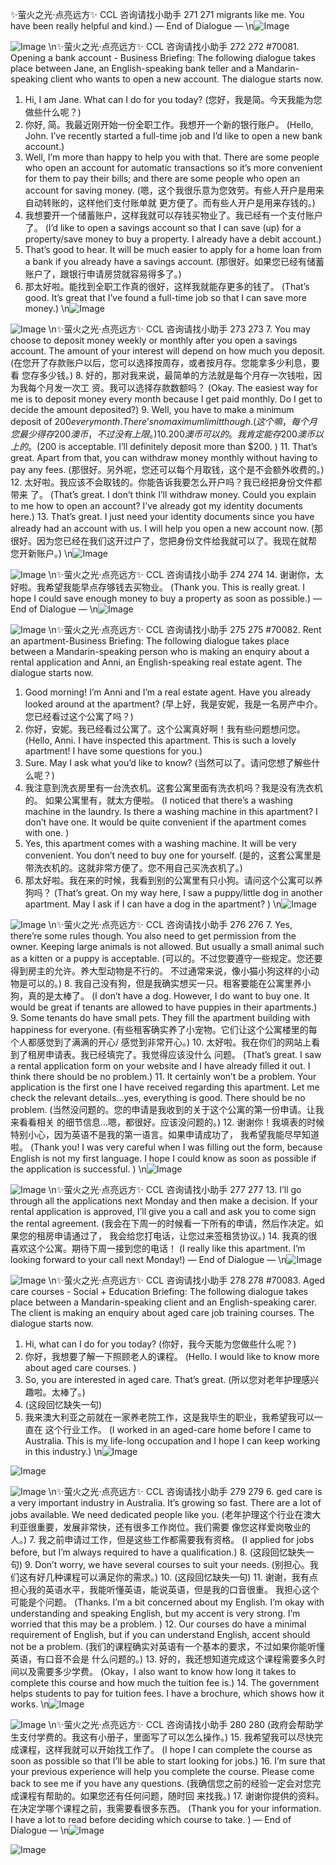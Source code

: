 ✨萤火之光·点亮远方✨
CCL 咨询请找小助手
271
271
migrants like me. You have been really helpful and kind.)
— End of Dialogue —
\n![Image](images/page271_image1.jpeg)

![Image](images/page271_image2.jpeg)
\n✨萤火之光·点亮远方✨
CCL 咨询请找小助手
272
272
#70081. Opening a bank account - Business
Briefing: The following dialogue takes place between Jane, an English-speaking bank
teller and a Mandarin-speaking client who wants to open a new account. The dialogue
starts now.
1. Hi, I am Jane. What can I do for you today?
(您好，我是简。今天我能为您做些什么呢？)
2. 你好, 简。我最近刚开始一份全职工作。我想开一个新的银行账户。
(Hello, John. I’ve recently started a full-time job and I’d like to open a new bank
account.)
3. Well, I’m more than happy to help you with that. There are some people who open
an account for automatic transactions so it’s more convenient for them to pay their
bills; and there are some people who open an account for saving money.
(嗯，这个我很乐意为您效劳。有些人开户是用来自动转账的，这样他们支付账单就
更方便了。而有些人开户是用来存钱的。)
4. 我想要开一个储蓄账户，这样我就可以存钱买物业了。我已经有一个支付账户了。
(I’d like to open a savings account so that I can save (up) for a property/save money to
buy a property. I already have a debit account.)
5. That’s good to hear. It will be much easier to apply for a home loan from a bank if
you already have a savings account.
(那很好。如果您已经有储蓄账户了，跟银行申请房贷就容易得多了。)
6. 那太好啦。能找到全职工作真的很好，这样我就能存更多的钱了。
(That’s good. It’s great that I’ve found a full-time job so that I can save more money.)
\n![Image](images/page272_image1.jpeg)

![Image](images/page272_image2.jpeg)
\n✨萤火之光·点亮远方✨
CCL 咨询请找小助手
273
273
7. You may choose to deposit money weekly or monthly after you open a savings
account. The amount of your interest will depend on how much you deposit.
(在您开了存款账户以后，您可以选择按周存，或者按月存。您能拿多少利息，要看
您存多少钱。)
8. 好的，那对我来说，最简单的方法就是每个月存一次钱啦，因为我每个月发一次工
资。我可以选择存款数额吗？
(Okay. The easiest way for me is to deposit money every month because I get paid
monthly. Do I get to decide the amount deposited?)
9. Well, you have to make a minimum deposit of $200 every month. There’s no
maximum limit though.
(这个嘛，每个月您最少得存200 澳币，不过没有上限。)
10. 200 澳币可以的。我肯定能存200 澳币以上的。
($200 is acceptable. I’ll definitely deposit more than $200. )
11. That’s great. Apart from that, you can withdraw money monthly without having to
pay any fees.
(那很好。另外呢，您还可以每个月取钱，这个是不会额外收费的。)
12. 太好啦。我应该不会取钱的。你能告诉我要怎么开户吗？我已经把身份文件都带来
了。
(That’s great. I don’t think I’ll withdraw money. Could you explain to me how to open an
account? I’ve already got my identity documents here.)
13. That’s great. I just need your identity documents since you have already had an
account with us. I will help you open a new account now.
(那很好。因为您已经在我们这开过户了，您把身份文件给我就可以了。我现在就帮
您开新账户。)
\n![Image](images/page273_image1.jpeg)

![Image](images/page273_image2.jpeg)
\n✨萤火之光·点亮远方✨
CCL 咨询请找小助手
274
274
14. 谢谢你，太好啦。我希望我能早点存够钱去买物业。
(Thank you. This is really great. I hope I could save enough money to buy a property as
soon as possible.)
— End of Dialogue —
\n![Image](images/page274_image1.jpeg)

![Image](images/page274_image2.jpeg)
\n✨萤火之光·点亮远方✨
CCL 咨询请找小助手
275
275
#70082. Rent an apartment-Business
Briefing: The following dialogue takes place between a Mandarin-speaking person who
is making an enquiry about a rental application and Anni, an English-speaking real
estate agent. The dialogue starts now.
1. Good morning! I’m Anni and I’m a real estate agent. Have you already looked
around at the apartment?
(早上好，我是安妮，我是一名房产中介。您已经看过这个公寓了吗？)
2. 你好，安妮。我已经看过公寓了。这个公寓真好啊！我有些问题想问您。
(Hello, Anni. I have inspected this apartment. This is such a lovely apartment! I have
some questions for you.)
3. Sure. May I ask what you’d like to know?
(当然可以了。请问您想了解些什么呢？)
4. 我注意到洗衣房里有一台洗衣机。这套公寓里面有洗衣机吗？我是没有洗衣机的。
如果公寓里有，就太方便啦。
(I noticed that there’s a washing machine in the laundry. Is there a washing machine in
this apartment? I don’t have one. It would be quite convenient if the apartment comes
with one. )
5. Yes, this apartment comes with a washing machine. It will be very convenient. You
don’t need to buy one for yourself.
(是的，这套公寓里是带洗衣机的。这就非常方便了。您不用自己买洗衣机了。)
6. 那太好啦。我在来的时候，我看到别的公寓里有只小狗。请问这个公寓可以养狗吗？
(That’s great. On my way here, I saw a puppy/little dog in another apartment. May I ask
if I can have a dog in the apartment? )
\n![Image](images/page275_image1.jpeg)

![Image](images/page275_image2.jpeg)
\n✨萤火之光·点亮远方✨
CCL 咨询请找小助手
276
276
7. Yes, there’re some rules though. You also need to get permission from the owner.
Keeping large animals is not allowed. But usually a small animal such as a kitten or a
puppy is acceptable.
(可以的。不过您要遵守一些规定。您还要得到房主的允许。养大型动物是不行的。
不过通常来说，像小猫小狗这样的小动物是可以的。)
8. 我自己没有狗，但是我确实想买一只。租客要能在公寓里养小狗，真的是太棒了。
(I don’t have a dog. However, I do want to buy one. It would be great if tenants are
allowed to have puppies in their apartments.)
9. Some tenants do have small pets. They fill the apartment building with happiness for
everyone.
(有些租客确实养了小宠物。它们让这个公寓楼里的每个人都感觉到了满满的开心/
感觉到非常开心。)
10. 太好啦。我在你们的网站上看到了租房申请表。我已经填完了。我觉得应该没什么
问题。
(That’s great. I saw a rental application form on your website and I have already filled it
out. I think there should be no problem.)
11. It certainly won’t be a problem. Your application is the first one I have received
regarding this apartment. Let me check the relevant details…yes, everything is good.
There should be no problem.
(当然没问题的。您的申请是我收到的关于这个公寓的第一份申请。让我来看看相关
的细节信息…嗯，都很好。应该没问题的。)
12. 谢谢你！我填表的时候特别小心，因为英语不是我的第一语言。如果申请成功了，
我希望我能尽早知道啦。
(Thank you! I was very careful when I was filling out the form, because English is not
my first language. I hope I could know as soon as possible if the application is
successful. )
\n![Image](images/page276_image1.jpeg)

![Image](images/page276_image2.jpeg)
\n✨萤火之光·点亮远方✨
CCL 咨询请找小助手
277
277
13. I’ll go through all the applications next Monday and then make a decision. If your
rental application is approved, I’ll give you a call and ask you to come sign the rental
agreement.
(我会在下周一的时候看一下所有的申请，然后作决定。如果您的租房申请通过了，
我会给您打电话，让您过来签租赁协议。)
14. 我真的很喜欢这个公寓。期待下周一接到您的电话！
(I really like this apartment. I’m looking forward to your call next Monday!)
— End of Dialogue —
\n![Image](images/page277_image1.jpeg)

![Image](images/page277_image2.jpeg)
\n✨萤火之光·点亮远方✨
CCL 咨询请找小助手
278
278
#70083. Aged care courses - Social + Education
Briefing: The following dialogue takes place between a Mandarin-speaking client and an
English-speaking carer. The client is making an enquiry about aged care job training
courses. The dialogue starts now.
1. Hi, what can I do for you today?
(你好，我今天能为您做些什么呢？)
2. 你好，我想要了解一下照顾老人的课程。
(Hello. I would like to know more about aged care courses. )
3. So, you are interested in aged care. That’s great.
(所以您对老年护理感兴趣啦。太棒了。)
4. (这段回忆缺失一句)
5. 我来澳大利亚之前就在一家养老院工作，这是我毕生的职业，我希望我可以一直在
这个行业工作。
(I worked in an aged-care home before I came to Australia. This is my life-long
occupation and I hope I can keep working in this industry.)
\n![Image](images/page278_image1.jpeg)

![Image](images/page278_image2.jpeg)

![Image](images/page278_image3.jpeg)
\n✨萤火之光·点亮远方✨
CCL 咨询请找小助手
279
279
6. ged care is a very important industry in Australia. It’s growing so fast. There are a
lot of jobs available. We need dedicated people like you.
(老年护理这个行业在澳大利亚很重要，发展非常快，还有很多工作岗位。我们需要
像您这样爱岗敬业的人。)
7. 我之前申请过工作，但是这些工作都需要我有资格。
(I applied for jobs before, but I’m always required to have a qualification.)
8. (这段回忆缺失一句)
9. Don’t worry, we have several courses to suit your needs.
(别担心。我们这有好几种课程可以满足你的需求。)
10. (这段回忆缺失一句)
11. 谢谢，我有点担心我的英语水平，我能听懂英语，能说英语，但是我的口音很重。
我担心这个可能是个问题。
(Thanks. I’m a bit concerned about my English. I’m okay with understanding and
speaking English, but my accent is very strong. I’m worried that this may be a problem. )
12. Our courses do have a minimal requirement of English, but if you can understand
English, accent should not be a problem.
(我们的课程确实对英语有一个基本的要求，不过如果你能听懂英语，有口音不会是
什么问题的。)
13. 好的，我还想知道完成这个课程需要多久时间以及需要多少学费。
(Okay，I also want to know how long it takes to complete this course and how much the
tuition fee is.)
14. The government helps students to pay for tuition fees. I have a brochure, which
shows how it works.
\n![Image](images/page279_image1.jpeg)

![Image](images/page279_image2.jpeg)
\n✨萤火之光·点亮远方✨
CCL 咨询请找小助手
280
280
(政府会帮助学生支付学费的。我这有小册子，里面写了可以怎么操作。)
15. 我希望我可以尽快完成课程，这样我就可以开始找工作了。
(I hope I can complete the course as soon as possible so that I’ll be able to start looking
for jobs.)
16. I’m sure that your previous experience will help you complete the course. Please
come back to see me if you have any questions.
(我确信您之前的经验一定会对您完成课程有帮助的。如果您还有任何问题，随时回
来找我。)
17. 谢谢你提供的资料。在决定学哪个课程之前，我需要看很多东西。
(Thank you for your information. I have a lot to read before deciding which course to
take. )
— End of Dialogue —
\n![Image](images/page280_image1.jpeg)

![Image](images/page280_image2.jpeg)